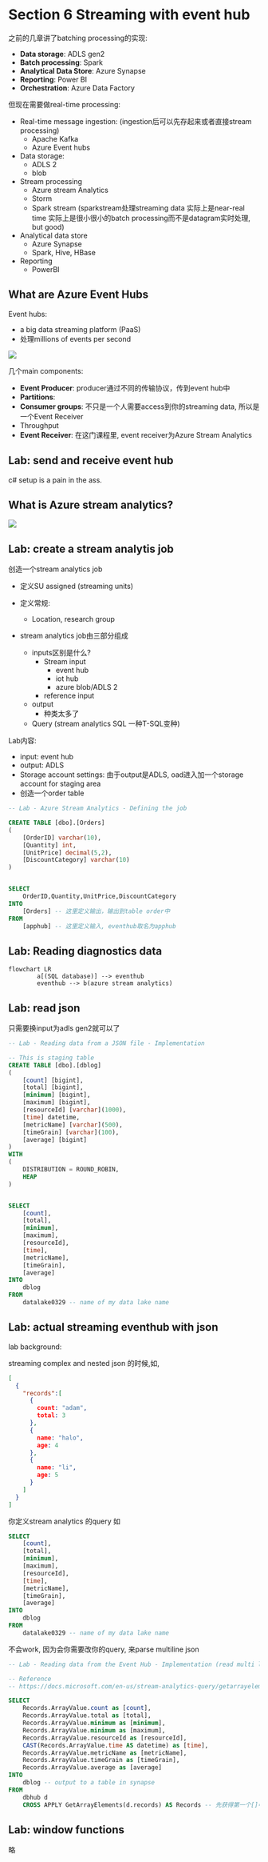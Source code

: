 # Section 6 Streaming with event hub



之前的几章讲了batching processing的实现:

- **Data storage**: ADLS gen2
- **Batch processing**: Spark 
- **Analytical Data Store**: Azure Synapse
- **Reporting**: Power BI
- **Orchestration**: Azure Data Factory





但现在需要做real-time processing:

- Real-time message ingestion: (ingestion后可以先存起来或者直接stream processing)
  - Apache Kafka
  - Azure Event hubs
- Data storage:
  - ADLS 2
  - blob
- Stream processing
  - Azure stream Analytics
  - Storm
  - Spark stream (sparkstream处理streaming data 实际上是near-real time 实际上是很小很小的batch processing而不是datagram实时处理, but good)
- Analytical data store
  - Azure Synapse
  - Spark, Hive, HBase
- Reporting
  - PowerBI



## What are Azure Event Hubs

Event hubs:

- a big data streaming platform (PaaS)
- 处理millions of events per second 



![](https://learn.microsoft.com/en-us/azure/event-hubs/media/event-hubs-about/event_hubs_architecture.png)

几个main components:

- **Event Producer**: producer通过不同的传输协议，传到event hub中
- **Partitions**: 
- **Consumer groups**: 不只是一个人需要access到你的streaming data, 所以是一个Event Receiver
- Throughput
- **Event Receiver**: 在这门课程里, event receiver为Azure Stream Analytics



## Lab: send and receive event hub

c# setup is a pain in the ass.





## What is Azure stream analytics?





![](https://learn.microsoft.com/en-us/azure/stream-analytics/media/stream-analytics-introduction/stream-analytics-e2e-pipeline.png)



## Lab: create a stream analytis job

创造一个stream analytics job

- 定义SU assigned (streaming units)
- 定义常规:
  - Location, research group



- stream analytics job由三部分组成
  - inputs区别是什么?
    - Stream input
      - event hub
      - iot hub
      - azure blob/ADLS 2
    - reference input
  - output
    - 种类太多了
  - Query (stream analytics SQL 一种T-SQL变种)





Lab内容:

- input: event hub 
- output: ADLS
- Storage account settings:  由于output是ADLS, oad进入加一个storage account for staging area
- 创造一个order table



```sql
-- Lab - Azure Stream Analytics - Defining the job

CREATE TABLE [dbo].[Orders]
(
	[OrderID] varchar(10),
	[Quantity] int,
	[UnitPrice] decimal(5,2),
	[DiscountCategory] varchar(10)
)


SELECT
    OrderID,Quantity,UnitPrice,DiscountCategory
INTO
    [Orders] -- 这里定义输出，输出到table order中
FROM
    [apphub] -- 这里定义输入, eventhub取名为apphub
```







## Lab: Reading diagnostics data 



```mermaid
flowchart LR
		a[(SQL database)] --> eventhub
		eventhub --> b(azure stream analytics)
```





## Lab: read json



只需要换input为adls gen2就可以了



```sql
-- Lab - Reading data from a JSON file - Implementation

-- This is staging table
CREATE TABLE [dbo].[dblog]
(
	[count] [bigint],
	[total] [bigint],
	[minimum] [bigint],
	[maximum] [bigint],
	[resourceId] [varchar](1000),
	[time] datetime,
	[metricName] [varchar](500),
	[timeGrain] [varchar](100),
	[average] [bigint]
)
WITH
(
	DISTRIBUTION = ROUND_ROBIN,
	HEAP
)


SELECT
    [count],
    [total],
    [minimum],
    [maximum],
    [resourceId],
    [time],
    [metricName],
    [timeGrain],
    [average]
INTO
    dblog
FROM
    datalake0329 -- name of my data lake name
```







## Lab: actual streaming eventhub with json



lab background:

streaming complex and nested json 的时候,如,

```json
[
  {
    "records":[
      {
        count: "adam",
        total: 3
      },
      {
        name: "halo",
        age: 4
      },
      {
        name: "li",
        age: 5
      }
    ]
  }
]
```

 你定义stream analytics 的query 如

```sql
SELECT
    [count],
    [total],
    [minimum],
    [maximum],
    [resourceId],
    [time],
    [metricName],
    [timeGrain],
    [average]
INTO
    dblog
FROM
    datalake0329 -- name of my data lake name
```

不会work, 因为会你需要改你的query, 来parse multiline json

```sql
-- Lab - Reading data from the Event Hub - Implementation (read multi line json)

-- Reference
-- https://docs.microsoft.com/en-us/stream-analytics-query/getarrayelements-azure-stream-analytics

SELECT
    Records.ArrayValue.count as [count],
    Records.ArrayValue.total as [total],
    Records.ArrayValue.minimum as [minimum],
    Records.ArrayValue.minimum as [maximum],
    Records.ArrayValue.resourceId as [resourceId],
    CAST(Records.ArrayValue.time AS datetime) as [time],
    Records.ArrayValue.metricName as [metricName],
    Records.ArrayValue.timeGrain as [timeGrain],
    Records.ArrayValue.average as [average]
INTO
    dblog -- output to a table in synapse
FROM
    dbhub d
    CROSS APPLY GetArrayElements(d.records) AS Records -- 先获得第一个[]中的数据
```







## Lab: window functions

略



